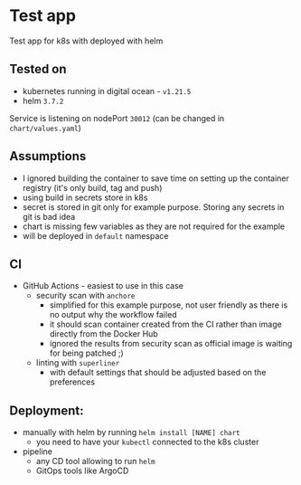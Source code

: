 # Test app

Test app for k8s with deployed with helm

## Tested on
* kubernetes running in digital ocean - `v1.21.5`
* helm `3.7.2`

Service is listening on nodePort `30012` (can be changed in `chart/values.yaml`)

## Assumptions
* I ignored building the container to save time on setting up the container registry (it's only build, tag and push)
* using build in secrets store in k8s
* secret is stored in git only for example purpose. Storing any secrets in git is bad idea
* chart is missing few variables as they are not required for the example
* will be deployed in `default` namespace

## CI
* GitHub Actions - easiest to use in this case
  - security scan with `anchore`
    - simplified for this example purpose, not user friendly as there is no output why the workflow failed
    - it should scan container created from the CI rather than image directly from the Docker Hub
    - ignored the results from security scan as official image is waiting for being patched ;) 
  - linting with `superliner`
    - with default settings that should be adjusted based on the preferences

## Deployment:
* manually with helm by running `helm install [NAME] chart`
  - you need to have your `kubectl` connected to the k8s cluster
* pipeline
  - any CD tool allowing to run `helm`
  - GitOps tools like ArgoCD
